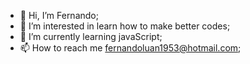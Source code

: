 - 👋 Hi, I’m Fernando;
- 👀 I’m interested in learn how to make better codes;
- 🌱 I’m currently learning javaScript;
- 📫 How to reach me fernandoluan1953@hotmail.com;

<!---
ferluaz/ferluaz is a ✨ special ✨ repository because its `README.md` (this file) appears on your GitHub profile.
You can click the Preview link to take a look at your changes.
--->
